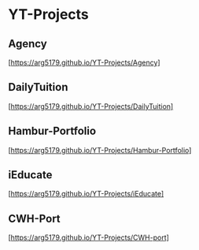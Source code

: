 # YT-Projects

## Agency
[https://arg5179.github.io/YT-Projects/Agency]

## DailyTuition
[https://arg5179.github.io/YT-Projects/DailyTuition]

## Hambur-Portfolio
[https://arg5179.github.io/YT-Projects/Hambur-Portfolio]

## iEducate
[https://arg5179.github.io/YT-Projects/iEducate]

## CWH-Port
[https://arg5179.github.io/YT-Projects/CWH-port]
